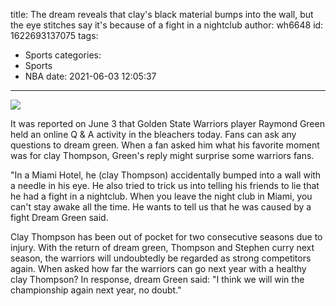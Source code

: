 title: The dream reveals that clay's black material bumps into the wall, but the eye stitches say it's because of a fight in a nightclub
author: wh6648
id: 1622693137075
tags: 
- Sports
categories: 
- Sports
- NBA
date: 2021-06-03 12:05:37
---
![](https://p2.itc.cn/q_70/images01/20210603/bde9b4cbc1374ae7a49a91461b3d95b6.jpeg)


It was reported on June 3 that Golden State Warriors player Raymond Green held an online Q & A activity in the bleachers today. Fans can ask any questions to dream green. When a fan asked him what his favorite moment was for clay Thompson, Green's reply might surprise some warriors fans.

"In a Miami Hotel, he (clay Thompson) accidentally bumped into a wall with a needle in his eye. He also tried to trick us into telling his friends to lie that he had a fight in a nightclub. When you leave the night club in Miami, you can't stay awake all the time. He wants to tell us that he was caused by a fight Dream Green said.

Clay Thompson has been out of pocket for two consecutive seasons due to injury. With the return of dream green, Thompson and Stephen curry next season, the warriors will undoubtedly be regarded as strong competitors again. When asked how far the warriors can go next year with a healthy clay Thompson? In response, dream Green said: "I think we will win the championship again next year, no doubt."

